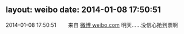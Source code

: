 layout: weibo
date: 2014-01-08 17:50:51
---
<meta name="referrer" content="no-referrer" />

2014-01-08 17:50:51  &nbsp;&nbsp;&nbsp;&nbsp;&nbsp;&nbsp; 来自 <a href="http://weibo.com/" rel="nofollow">微博 weibo.com</a>
明天……没信心抢到票啊 ​​​
